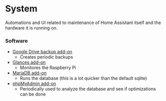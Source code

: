 # System

Automations and UI related to maintenance of Home Assistant itself and the hardware it is running on.

### Software
- [Google Drive backup add-on](https://github.com/sabeechen/hassio-google-drive-backup)
  - Creates periodic backups
- [Glances add-on](https://github.com/hassio-addons/addon-glances)
  - Monitores the Raspberry Pi
- [MariaDB add-on](https://github.com/home-assistant/addons/tree/master/mariadb)
  - Runs the database (this is a lot quicker than the default sqlite)
- [phpMyAdmin add-on](https://github.com/hassio-addons/addon-phpmyadmin)
  - Periodically used to analyze the database and see if optimizations can be done
